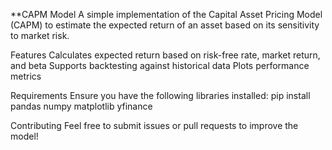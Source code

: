 **CAPM Model
A simple implementation of the Capital Asset Pricing Model (CAPM) to estimate the expected return of an asset based on its sensitivity to market risk.

Features
Calculates expected return based on risk-free rate, market return, and beta
Supports backtesting against historical data
Plots performance metrics

Requirements
Ensure you have the following libraries installed:
pip install pandas numpy matplotlib yfinance

Contributing
Feel free to submit issues or pull requests to improve the model!
